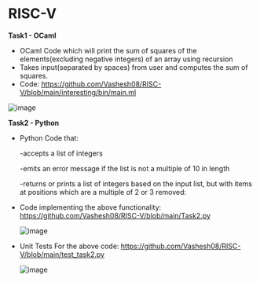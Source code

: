 # RISC-V

**Task1 - OCaml**

 - OCaml Code which will print the sum of squares of the elements(excluding negative integers) of an array using recursion
 - Takes input(separated by spaces) from user and computes the sum of squares.
 - Code: https://github.com/Vashesh08/RISC-V/blob/main/interesting/bin/main.ml

  ![image](https://github.com/Vashesh08/RISC-V/assets/66066662/e472ffd2-4b45-4c1d-8c93-345bc2c12877)


**Task2 - Python**
- Python Code that:
  
    -accepts a list of integers

    -emits an error message if the list is not a multiple of 10 in length

    -returns or prints a list of integers based on the input list, but with items at positions which are a multiple of 2 or 3 removed:

- Code implementing the above functionality: https://github.com/Vashesh08/RISC-V/blob/main/Task2.py

  ![image](https://github.com/Vashesh08/RISC-V/assets/66066662/67d697fe-2ccc-4fda-bed2-c2212e39704e)
- Unit Tests For the above code: https://github.com/Vashesh08/RISC-V/blob/main/test_task2.py

  ![image](https://github.com/Vashesh08/RISC-V/assets/66066662/3f9dba86-682c-481e-85f8-72c8eb803d84)

